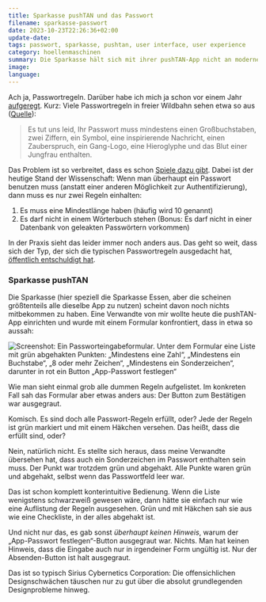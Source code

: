 ```yaml
---
title: Sparkasse pushTAN und das Passwort
filename: sparkasse-passwort
date: 2023-10-23T22:26:36+02:00
update-date:
tags: passwort, sparkasse, pushtan, user interface, user experience
category: hoellenmaschinen
summary: Die Sparkasse hält sich mit ihrer pushTAN-App nicht an moderne Passwortrichtlinien. Außerdem ist die Benutzbarkeit verbesserungswürdig.
image:
language:
---
```


Ach ja, Passwortregeln. Darüber habe ich mich ja schon vor einem Jahr [aufgeregt](/blogposts/umzug_nijmegen). Kurz: Viele Passwortregeln in freier Wildbahn sehen etwa so aus ([Quelle](http://www.ibash.de/zitat_56773.html)):

> Es tut uns leid, Ihr Passwort muss mindestens einen Großbuchstaben, zwei Ziffern, ein Symbol, eine inspirierende Nachricht, einen Zauberspruch, ein Gang-Logo, eine Hieroglyphe und das Blut einer Jungfrau enthalten.

Das Problem ist so verbreitet, dass es schon [Spiele dazu gibt](https://passwordgame.io/). Dabei ist der heutige Stand der Wissenschaft: Wenn man überhaupt ein Passwort benutzen muss (anstatt einer anderen Möglichkeit zur Authentifizierung), dann muss es nur zwei Regeln einhalten:

1. Es muss eine Mindestlänge haben (häufig wird 10 genannt)
2. Es darf nicht in einem Wörterbuch stehen (Bonus: Es darf nicht in einer Datenbank von geleakten Passwörtern vorkommen)

In der Praxis sieht das leider immer noch anders aus. Das geht so weit, dass sich der Typ, der sich die typischen Passwortregeln ausgedacht hat, [öffentlich entschuldigt hat](https://gizmodo.com/the-guy-who-invented-those-annoying-password-rules-now-1797643987).

### Sparkasse pushTAN

Die Sparkasse (hier speziell die Sparkasse Essen, aber die scheinen größtenteils alle dieselbe App zu nutzen) scheint davon noch nichts mitbekommen zu haben. Eine Verwandte von mir wollte heute die pushTAN-App einrichten und wurde mit einem Formular konfrontiert, dass in etwa so aussah:

![Screenshot: Ein Passworteingabeformular. Unter dem Formular eine Liste mit grün abgehakten Punkten: „Mindestens eine Zahl“, „Mindestens ein Buchstabe“, „8 oder mehr Zeichen“, „Mindestens ein Sonderzeichen“, darunter in rot ein Button „App-Passwort festlegen“](/file/sparkasse_pushtan_pw.webp)

Wie man sieht einmal grob alle dummen Regeln aufgelistet. Im konkreten Fall sah das Formular aber etwas anders aus: Der Button zum Bestätigen war ausgegraut.

Komisch. Es sind doch alle Passwort-Regeln erfüllt, oder? Jede der Regeln ist grün markiert und mit einem Häkchen versehen. Das heißt, dass die erfüllt sind, oder?

Nein, natürlich nicht. Es stellte sich heraus, dass meine Verwandte übersehen hat, dass auch ein Sonderzeichen im Passwort enthalten sein muss. Der Punkt war trotzdem grün und abgehakt. Alle Punkte waren grün und abgehakt, selbst wenn das Passwortfeld leer war.

Das ist schon komplett konterintuitive Bedienung. Wenn die Liste wenigstens schwarzweiß gewesen wäre, dann hätte sie einfach nur wie eine Auflistung der Regeln ausgesehen. Grün und mit Häkchen sah sie aus wie eine Checkliste, in der alles abgehakt ist.

Und nicht nur das, es gab sonst _überhaupt keinen Hinweis_, warum der „App-Passwort festlegen“-Button ausgegraut war. Nichts. Man hat keinen Hinweis, dass die Eingabe auch nur in irgendeiner Form ungültig ist. Nur der Absenden-Button ist halt ausgegraut.

Das ist so typisch Sirius Cybernetics Corporation: Die offensichlichen Designschwächen täuschen nur zu gut über die absolut grundlegenden Designprobleme hinweg.
